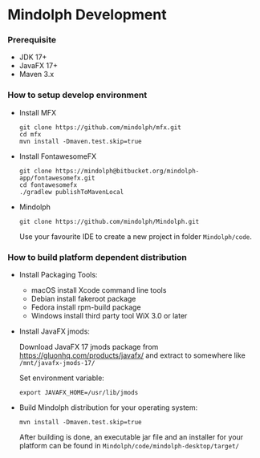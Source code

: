# Mindolph Development

### Prerequisite
* JDK 17+
* JavaFX 17+
* Maven 3.x

### How to setup develop environment

* Install MFX

    ```shell
    git clone https://github.com/mindolph/mfx.git
    cd mfx
    mvn install -Dmaven.test.skip=true
    ```

* Install FontawesomeFX

    ```shell
    git clone https://mindolph@bitbucket.org/mindolph-app/fontawesomefx.git
    cd fontawesomefx
    ./gradlew publishToMavenLocal
    ```

* Mindolph

    ```shell
    git clone https://github.com/mindolph/Mindolph.git
    ```
    Use your favourite IDE to create a new project in folder `Mindolph/code`.


### How to build platform dependent distribution

* Install Packaging Tools:  
    * macOS
      install Xcode command line tools
    * Debian
      install fakeroot package
    * Fedora
      install rpm-build package
    * Windows
      install third party tool WiX 3.0 or later

* Install JavaFX jmods:  

    Download JavaFX 17 jmods package from https://gluonhq.com/products/javafx/ and extract to somewhere like `/mnt/javafx-jmods-17/`

    Set environment variable:
    ```shell
    export JAVAFX_HOME=/usr/lib/jmods
    ```

* Build Mindolph distribution for your operating system:  

    ```shell
    mvn install -Dmaven.test.skip=true
    ```

    After building is done, an executable jar file and an installer for your platform can be found in `Mindolph/code/mindolph-desktop/target/`
